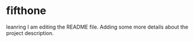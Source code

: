 # fifthone
leanring
I am editing the README file. Adding some more details about the project description.


